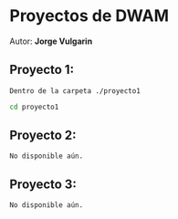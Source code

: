 # Proyectos de DWAM

Autor: **Jorge Vulgarin**

## Proyecto 1:

    Dentro de la carpeta ./proyecto1
```bash
cd proyecto1
```


## Proyecto 2:

    No disponible aún.



## Proyecto 3:

    No disponible aún.



